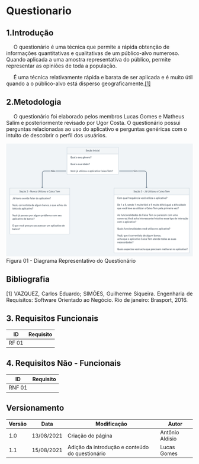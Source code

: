 # Questionario
## 1.Introdução

<p style="text-indent: 20px; align="justify"> O questionário é uma técnica que permite a rápida obtenção de informações quantitativas e qualitativas de um público-alvo numeroso. Quando aplicada a uma amostra representativa do público, permite representar as opiniões de toda a população.</p>
<p style="text-indent: 20px; align="justify">É uma técnica relativamente rápida e barata de ser aplicada e é muito útil quando a o público-alvo está disperso geograficamente.<a href="#Bibliografia">[1]</a><br></p>

## 2.Metodologia

<p style="text-indent: 20px; align="justify">O questionário foi elaborado pelos membros Lucas Gomes e Matheus Salim e posteriormente revisado por Ugor Costa. O questionário possui perguntas relacionadas ao uso do aplicativo e perguntas genéricas com o intuito de descobrir o perfil dos usuários.</p>

<img  src="../../assets/imgs/diagramaQuestionario.png" alt="diagramaQuestionario">
<figcaption>Figura 01 - Diagrama Representativo do Questionário</figcaption>


## Bibliografia <a id="Bibliografia"></a>
<p align = "justify"> [1] VAZQUEZ, Carlos Eduardo; SIMÕES, Guilherme Siqueira. Engenharia de Requisitos: Software Orientado ao Negócio. Rio de janeiro: Brasport, 2016.</p>


## 3. Requisitos Funcionais

| ID | Requisito | 
|--|--|
| RF 01 |  | 

## 4. Requisitos Não - Funcionais
| ID | Requisito | 
|--|--|
| RNF 01 |  | 


## Versionamento

<center>

| Versão | Data | Modificação | Autor |
|--|--|--|--|
| 1.0 | 13/08/2021 | Criação do página | Antônio Aldisio |
| 1.1 | 15/08/2021 | Adição da introdução e conteúdo do questionário | Lucas Gomes |


</center>